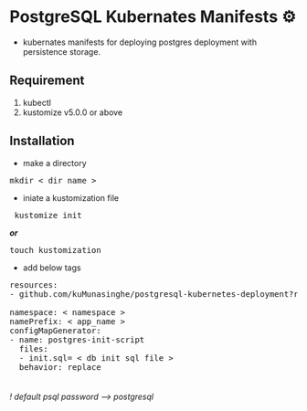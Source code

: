 # PostgreSQL Kubernates Manifests ⚙️



- kubernates  manifests for deploying postgres deployment with persistence storage.

## Requirement

1. kubectl 
2. kustomize v5.0.0 or above

## Installation

- make a directory</br>
<pre>mkdir < dir_name > </pre> 
- iniate a kustomization file</br>
<pre> kustomize init </pre>
***or*** </br>
<pre>touch kustomization</pre>
- add below tags
<pre>
resources:
- github.com/kuMunasinghe/postgresql-kubernetes-deployment?ref= < tag >

namespace: < namespace >
namePrefix: < app_name >
configMapGenerator:
- name: postgres-init-script
  files:
  - init.sql= < db init sql file >
  behavior: replace

</pre>






###### ! default psql password --> postgresql 
